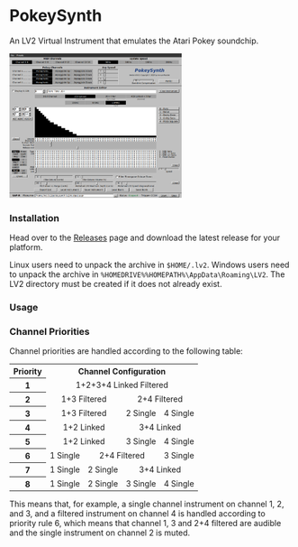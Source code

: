 # PokeySynth

An LV2 Virtual Instrument that emulates the Atari Pokey soundchip.

<img src="images/pokeysynth.png" height="256">

### Installation

Head over to the [Releases](https://github.com/ivop/pokeysynth/releases) page and download the latest release for your platform.

Linux users need to unpack the archive in ```$HOME/.lv2```.
Windows users need to unpack the archive in ```%HOMEDRIVE%%HOMEPATH%\AppData\Roaming\LV2```.
The LV2 directory must be created if it does not already exist.

### Usage

### Channel Priorities

Channel priorities are handled according to the following table:

<table>
  <tr>
    <th colspan="1" align="center"> Priority </th>
    <th colspan="4" align="center"> Channel Configuration </th>
  </tr>
  <tr>
    <th colspan="1" align="center"> 1 </th>
    <td colspan="4" align="center"> 1+2+3+4 Linked Filtered </td>
  </tr>
  <tr>
    <th colspan="1" align="center"> 2 </th>
    <td colspan="2" align="center"> 1+3 Filtered </td>
    <td colspan="2" align="center"> 2+4 Filtered </td>
  </tr>
  <tr>
    <th colspan="1" align="center"> 3 </th>
    <td colspan="2" align="center"> 1+3 Filtered </td>
    <td colspan="1" align="center"> 2 Single </td>
    <td colspan="1" align="center"> 4 Single </td>
  </tr>
  <tr>
    <th colspan="1" align="center"> 4 </th>
    <td colspan="2" align="center"> 1+2 Linked </td>
    <td colspan="2" align="center"> 3+4 Linked </td>
  </tr>
  <tr>
    <th colspan="1" align="center"> 5 </th>
    <td colspan="2" align="center"> 1+2 Linked </td>
    <td colspan="1" align="center"> 3 Single </td>
    <td colspan="1" align="center"> 4 Single </td>
  </tr>
  <tr>
    <th colspan="1" align="center"> 6 </th>
    <td colspan="1" align="center"> 1 Single </td>
    <td colspan="2" align="center"> 2+4 Filtered </td>
    <td colspan="1" align="center"> 3 Single </td>
  </tr>
  <tr>
    <th colspan="1" align="center"> 7 </th>
    <td colspan="1" align="center"> 1 Single </td>
    <td colspan="1" align="center"> 2 Single </td>
    <td colspan="2" align="center"> 3+4 Linked </td>
  </tr>
  <tr>
    <th colspan="1" align="center"> 8 </th>
    <td colspan="1" align="center"> 1 Single </td>
    <td colspan="1" align="center"> 2 Single </td>
    <td colspan="1" align="center"> 3 Single </td>
    <td colspan="1" align="center"> 4 Single </td>
  </tr>
</table> 

This means that, for example, a single channel instrument on channel 1, 2, and 3,
and a filtered instrument on channel 4 is handled according to priority rule 6,
which means that channel 1, 3 and 2+4 filtered are audible and the single instrument
on channel 2 is muted.
